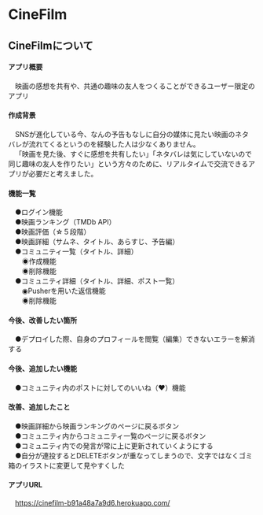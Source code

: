 # CineFilm

## CineFilmについて

#### アプリ概要<br />
&emsp;映画の感想を共有や、共通の趣味の友人をつくることができるユーザー限定のアプリ

#### 作成背景<br />
&emsp;SNSが進化している今、なんの予告もなしに自分の媒体に見たい映画のネタバレが流れてくるというのを経験した人は少なくありません。<br />
&emsp;「映画を見た後、すぐに感想を共有したい」「ネタバレは気にしていないので同じ趣味の友人を作りたい」という方々のために、リアルタイムで交流できるアプリが必要だと考えました。

#### 機能一覧<br />
&emsp;●ログイン機能<br />
&emsp;●映画ランキング（TMDb API）<br />
&emsp;●映画評価（☆５段階）<br />
&emsp;●映画詳細（サムネ、タイトル、あらすじ、予告編）<br />
&emsp;●コミュニティ一覧（タイトル、詳細）<br />
&emsp;&emsp;◉作成機能<br />
&emsp;&emsp;◉削除機能<br />
&emsp;●コミュニティ詳細（タイトル、詳細、ポスト一覧）<br />
&emsp;&emsp;◉Pusherを用いた返信機能<br />
&emsp;&emsp;◉削除機能

#### 今後、改善したい箇所
&emsp;●デプロイした際、自身のプロフィールを閲覧（編集）できないエラーを解消する

#### 今後、追加したい機能
&emsp;●コミュニティ内のポストに対してのいいね（♥）機能<br />

#### 改善、追加したこと
&emsp;●映画詳細から映画ランキングのページに戻るボタン<br />
&emsp;●コミュニティ内からコミュニティ一覧のページに戻るボタン<br />
&emsp;●コミュニティ内での発言が常に上に更新されていくようにする<br />
&emsp;●自分が連投するとDELETEボタンが重なってしまうので、文字ではなくゴミ箱のイラストに変更して見やすくした

#### アプリURL<br />
&emsp;https://cinefilm-b91a48a7a9d6.herokuapp.com/<br />
